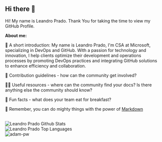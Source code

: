 ## Hi there 👋
Hi! My name is Leandro Prado. Thank You for taking the time to view my GitHub Profile.

**About me:**

🥷 A short introduction: My name is Leandro Prado, I'm CSA at Microsoft, specializing in DevOps and GitHub. With a passion for technology and innovation, I help clients optimize their development and operations processes by promoting DevOps practices and integrating GitHub solutions to enhance efficiency and collaboration.

🌈 Contribution guidelines - how can the community get involved?

👩‍💻 Useful resources - where can the community find your docs? Is there anything else the community should know?

🍿 Fun facts - what does your team eat for breakfast?

🧙 Remember, you can do mighty things with the power of [Markdown](https://docs.github.com/github/writing-on-github/getting-started-with-writing-and-formatting-on-github/basic-writing-and-formatting-syntax)

<br />

<img align="center" src="https://github-readme-stats.vercel.app/api?username=leandromsft&include_all_commits=true&count_private=true&show_icons=true&line_height=30&title_color=CDB4DB&icon_color=CDB4DB&text_color=D3D3D3&bg_color=0A0A0A" alt="Leandro Prado Github Stats">
<br />

<img src="https://github-readme-stats.vercel.app/api/top-langs/?username=leandromsft&layout=compact&theme=dark&bg_color=0A0A0A" alt="Leandro Prado Top Languages"/>
<br />

<img align="center" src="https://github-readme-streak-stats.herokuapp.com/?user=leandromsft&theme=dark&background=0d1117&date_format=M%20j%5B%2C%20Y%5D" alt="adam-pw" />
